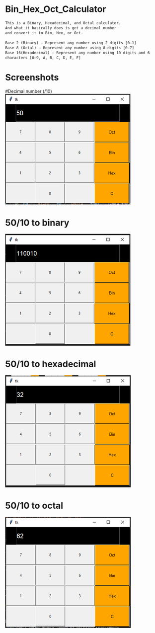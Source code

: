 # Bin_Hex_Oct_Calculator
    This is a Binary, Hexadecimal, and Octal calculator. 
    And what it basically does is get a decimal number     
    and convert it to Bin, Hex, or Oct.
    
    Base 2 (Binary) — Represent any number using 2 digits [0–1]
    Base 8 (Octal) — Represent any number using 8 digits [0–7]
    Base 16(Hexadecimal) — Represent any number using 10 digits and 6 characters [0–9, A, B, C, D, E, F]

# Screenshots

#Decimal number (/10)
![](screenshots/dec.png)

# 50/10 to binary
![](screenshots/Calc_bin.png)

# 50/10 to hexadecimal
![](screenshots/Calc_hex.png)

# 50/10 to octal
![](screenshots/Calc_oct.png)
